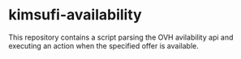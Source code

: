 # kimsufi-availability
This repository contains a script parsing the OVH avilability api and executing an action when the specified offer is available.
